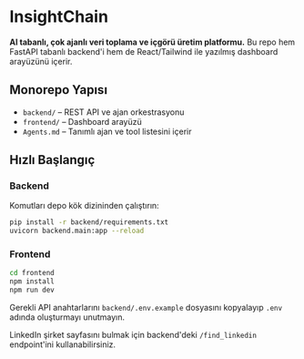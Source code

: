# InsightChain

**AI tabanlı, çok ajanlı veri toplama ve içgörü üretim platformu.** Bu repo hem FastAPI tabanlı backend'i hem de React/Tailwind ile yazılmış dashboard arayüzünü içerir.

## Monorepo Yapısı

- `backend/` – REST API ve ajan orkestrasyonu
- `frontend/` – Dashboard arayüzü
- `Agents.md` – Tanımlı ajan ve tool listesini içerir

## Hızlı Başlangıç

### Backend
Komutları depo kök dizininden çalıştırın:
```bash
pip install -r backend/requirements.txt
uvicorn backend.main:app --reload
```

### Frontend
```bash
cd frontend
npm install
npm run dev
```

Gerekli API anahtarlarını `backend/.env.example` dosyasını kopyalayıp `.env` adında oluşturmayı unutmayın.

LinkedIn şirket sayfasını bulmak için backend'deki `/find_linkedin` endpoint'ini
kullanabilirsiniz.
